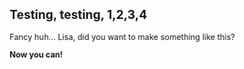 ## Testing, testing, 1,2,3,4
 
Fancy huh...
Lisa, did you want to make something like this?

**Now you can!**
